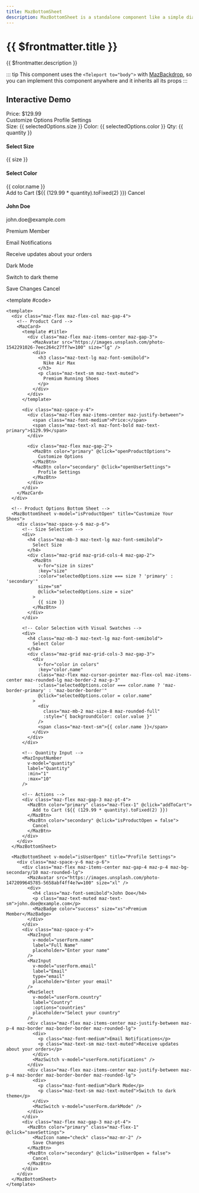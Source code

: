 ```yaml
---
title: MazBottomSheet
description: MazBottomSheet is a standalone component like a simple dialog but at the bottom of screen. Useful for mobile UX.
---
```


# {{ $frontmatter.title }}

{{ $frontmatter.description }}

<!--@include: ./../.vitepress/mixins/getting-started.md-->

::: tip
This component uses the `<Teleport to="body">` with [MazBackdrop](./maz-backdrop.md), so you can implement this component anywhere and it inherits all its props
:::

## Interactive Demo

<ComponentDemo expanded>
  <div class="maz-flex maz-flex-col maz-gap-4">
    <!-- Product Selection Demo -->
    <MazCard>
      <template #title>
        <div class="maz-flex maz-items-center maz-gap-3">
          <MazAvatar src="https://images.unsplash.com/photo-1542291026-7eec264c27ff?w=100" size="lg" />
          <div>
            <h3 class="maz-text-lg maz-font-semibold">Nike Air Max</h3>
            <p class="maz-text-muted maz-text-sm">Premium Running Shoes</p>
          </div>
        </div>
      </template>
      <div class="maz-space-y-4">
        <div class="maz-flex maz-items-center maz-justify-between">
          <span class="maz-font-medium">Price:</span>
          <span class="maz-text-xl maz-font-bold maz-text-primary">$129.99</span>
        </div>
        <div class="maz-flex maz-gap-2">
          <MazBtn color="primary" @click="openProductOptions">
            <MazIcon name="cog" class="maz-mr-2" />
            Customize Options
          </MazBtn>
          <MazBtn color="secondary" @click="openUserSettings">
            <MazIcon name="user" class="maz-mr-2" />
            Profile Settings
          </MazBtn>
        </div>
      </div>
    </MazCard>
    <MazCard v-if="selectedOptions.size || selectedOptions.color" class="maz-bg-secondary/10">
      <template #title>Selected Options</template>
      <div class="maz-flex maz-gap-4">
        <MazBadge v-if="selectedOptions.size" color="info">
          Size: {{ selectedOptions.size }}
        </MazBadge>
        <MazBadge v-if="selectedOptions.color" color="success">
          Color: {{ selectedOptions.color }}
        </MazBadge>
        <MazBadge v-if="quantity > 1" color="warning">
          Qty: {{ quantity }}
        </MazBadge>
      </div>
    </MazCard>
  </div>
  <MazBottomSheet v-model="isProductOpen" title="Customize Your Shoes">
    <div class="maz-space-y-6 maz-p-6">
      <!-- Size Selection -->
      <div>
        <h4 class="maz-text-lg maz-font-semibold maz-mb-3">Select Size</h4>
        <div class="maz-grid maz-grid-cols-4 maz-gap-2">
          <MazBtn
            v-for="size in sizes"
            :key="size"
            :color="selectedOptions.size === size ? 'primary' : 'secondary'"
            size="sm"
            @click="selectedOptions.size = size"
          >
            {{ size }}
          </MazBtn>
        </div>
      </div>
      <div>
        <h4 class="maz-text-lg maz-font-semibold maz-mb-3">Select Color</h4>
        <div class="maz-grid maz-grid-cols-3 maz-gap-3">
          <div
            v-for="color in colors"
            :key="color.name"
            class="maz-flex maz-flex-col maz-items-center maz-cursor-pointer maz-p-3 maz-rounded-lg maz-border-2 maz-transition-all"
            :class="selectedOptions.color === color.name ? 'maz-border-primary maz-bg-primary/10' : 'maz-border-border hover:maz-border-primary/50'"
            @click="selectedOptions.color = color.name"
          >
            <div
              class="maz-w-8 maz-h-8 maz-rounded-full maz-mb-2"
              :style="{ backgroundColor: color.value }"
            />
            <span class="maz-text-sm maz-font-medium">{{ color.name }}</span>
          </div>
        </div>
      </div>
      <div>
        <MazInputNumber
          v-model="quantity"
          label="Quantity"
          :min="1"
          :max="10"
        />
      </div>
      <div class="maz-flex maz-gap-3 maz-pt-4">
        <MazBtn color="primary" class="maz-flex-1" @click="addToCart">
          <MazIcon name="shopping-cart" class="maz-mr-2" />
          Add to Cart (${{ (129.99 * quantity).toFixed(2) }})
        </MazBtn>
        <MazBtn color="secondary" @click="isProductOpen = false">
          Cancel
        </MazBtn>
      </div>
    </div>
  </MazBottomSheet>

  <MazBottomSheet v-model="isUserOpen" title="Profile Settings">
    <div class="maz-space-y-6 maz-p-6">
      <div class="maz-flex maz-items-center maz-gap-4 maz-p-4 maz-bg-secondary/10 maz-rounded-lg">
        <MazAvatar src="https://images.unsplash.com/photo-1472099645785-5658abf4ff4e?w=100" size="xl" />
        <div>
          <h4 class="maz-font-semibold">John Doe</h4>
          <p class="maz-text-muted maz-text-sm">john.doe@example.com</p>
          <MazBadge color="success" size="xs">Premium Member</MazBadge>
        </div>
      </div>
      <div class="maz-flex maz-gap-4 maz-items-start">
        <MazInput
          v-model="userForm.name"
          label="Full Name"
          placeholder="Enter your name"
        />
        <MazInput
          v-model="userForm.email"
          label="Email"
          type="email"
          placeholder="Enter your email"
        />
        <MazSelect
          v-model="userForm.country"
          label="Country"
          :options="countries"
          placeholder="Select your country"
        />
      </div>
      <div class="maz-flex maz-gap-4">
        <div class="maz-flex maz-items-center maz-justify-between maz-p-4 maz-border maz-border-border maz-rounded-lg">
          <div>
            <p class="maz-font-medium">Email Notifications</p>
            <p class="maz-text-sm maz-text-muted">Receive updates about your orders</p>
          </div>
          <MazSwitch v-model="userForm.notifications" />
        </div>
        <div class="maz-flex maz-items-center maz-justify-between maz-p-4 maz-border maz-border-border maz-rounded-lg">
          <div>
            <p class="maz-font-medium">Dark Mode</p>
            <p class="maz-text-sm maz-text-muted">Switch to dark theme</p>
          </div>
          <MazSwitch v-model="userForm.darkMode" />
        </div>
      </div>
      <div class="maz-flex maz-gap-3 maz-pt-4">
        <MazBtn color="primary" class="maz-flex-1" @click="saveSettings">
          <MazIcon name="check" class="maz-mr-2" />
          Save Changes
        </MazBtn>
        <MazBtn color="secondary" @click="isUserOpen = false">
          Cancel
        </MazBtn>
      </div>
    </div>
  </MazBottomSheet>

<template #code>

```vue
<template>
  <div class="maz-flex maz-flex-col maz-gap-4">
    <!-- Product Card -->
    <MazCard>
      <template #title>
        <div class="maz-flex maz-items-center maz-gap-3">
          <MazAvatar src="https://images.unsplash.com/photo-1542291026-7eec264c27ff?w=100" size="lg" />
          <div>
            <h3 class="maz-text-lg maz-font-semibold">
              Nike Air Max
            </h3>
            <p class="maz-text-sm maz-text-muted">
              Premium Running Shoes
            </p>
          </div>
        </div>
      </template>

      <div class="maz-space-y-4">
        <div class="maz-flex maz-items-center maz-justify-between">
          <span class="maz-font-medium">Price:</span>
          <span class="maz-text-xl maz-font-bold maz-text-primary">$129.99</span>
        </div>

        <div class="maz-flex maz-gap-2">
          <MazBtn color="primary" @click="openProductOptions">
            Customize Options
          </MazBtn>
          <MazBtn color="secondary" @click="openUserSettings">
            Profile Settings
          </MazBtn>
        </div>
      </div>
    </MazCard>
  </div>

  <!-- Product Options Bottom Sheet -->
  <MazBottomSheet v-model="isProductOpen" title="Customize Your Shoes">
    <div class="maz-space-y-6 maz-p-6">
      <!-- Size Selection -->
      <div>
        <h4 class="maz-mb-3 maz-text-lg maz-font-semibold">
          Select Size
        </h4>
        <div class="maz-grid maz-grid-cols-4 maz-gap-2">
          <MazBtn
            v-for="size in sizes"
            :key="size"
            :color="selectedOptions.size === size ? 'primary' : 'secondary'"
            size="sm"
            @click="selectedOptions.size = size"
          >
            {{ size }}
          </MazBtn>
        </div>
      </div>

      <!-- Color Selection with Visual Swatches -->
      <div>
        <h4 class="maz-mb-3 maz-text-lg maz-font-semibold">
          Select Color
        </h4>
        <div class="maz-grid maz-grid-cols-3 maz-gap-3">
          <div
            v-for="color in colors"
            :key="color.name"
            class="maz-flex maz-cursor-pointer maz-flex-col maz-items-center maz-rounded-lg maz-border-2 maz-p-3"
            :class="selectedOptions.color === color.name ? 'maz-border-primary' : 'maz-border-border'"
            @click="selectedOptions.color = color.name"
          >
            <div
              class="maz-mb-2 maz-size-8 maz-rounded-full"
              :style="{ backgroundColor: color.value }"
            />
            <span class="maz-text-sm">{{ color.name }}</span>
          </div>
        </div>
      </div>

      <!-- Quantity Input -->
      <MazInputNumber
        v-model="quantity"
        label="Quantity"
        :min="1"
        :max="10"
      />

      <!-- Actions -->
      <div class="maz-flex maz-gap-3 maz-pt-4">
        <MazBtn color="primary" class="maz-flex-1" @click="addToCart">
          Add to Cart (${{ (129.99 * quantity).toFixed(2) }})
        </MazBtn>
        <MazBtn color="secondary" @click="isProductOpen = false">
          Cancel
        </MazBtn>
      </div>
    </div>
  </MazBottomSheet>

  <MazBottomSheet v-model="isUserOpen" title="Profile Settings">
    <div class="maz-space-y-6 maz-p-6">
      <div class="maz-flex maz-items-center maz-gap-4 maz-p-4 maz-bg-secondary/10 maz-rounded-lg">
        <MazAvatar src="https://images.unsplash.com/photo-1472099645785-5658abf4ff4e?w=100" size="xl" />
        <div>
          <h4 class="maz-font-semibold">John Doe</h4>
          <p class="maz-text-muted maz-text-sm">john.doe@example.com</p>
          <MazBadge color="success" size="xs">Premium Member</MazBadge>
        </div>
      </div>
      <div class="maz-space-y-4">
        <MazInput
          v-model="userForm.name"
          label="Full Name"
          placeholder="Enter your name"
        />
        <MazInput
          v-model="userForm.email"
          label="Email"
          type="email"
          placeholder="Enter your email"
        />
        <MazSelect
          v-model="userForm.country"
          label="Country"
          :options="countries"
          placeholder="Select your country"
        />
        <div class="maz-flex maz-items-center maz-justify-between maz-p-4 maz-border maz-border-border maz-rounded-lg">
          <div>
            <p class="maz-font-medium">Email Notifications</p>
            <p class="maz-text-sm maz-text-muted">Receive updates about your orders</p>
          </div>
          <MazSwitch v-model="userForm.notifications" />
        </div>
        <div class="maz-flex maz-items-center maz-justify-between maz-p-4 maz-border maz-border-border maz-rounded-lg">
          <div>
            <p class="maz-font-medium">Dark Mode</p>
            <p class="maz-text-sm maz-text-muted">Switch to dark theme</p>
          </div>
          <MazSwitch v-model="userForm.darkMode" />
        </div>
      </div>
      <div class="maz-flex maz-gap-3 maz-pt-4">
        <MazBtn color="primary" class="maz-flex-1" @click="saveSettings">
          <MazIcon name="check" class="maz-mr-2" />
          Save Changes
        </MazBtn>
        <MazBtn color="secondary" @click="isUserOpen = false">
          Cancel
        </MazBtn>
      </div>
    </div>
  </MazBottomSheet>
</template>
```

  </template>
</ComponentDemo>

<!--@include: ./../.vitepress/generated-docs/maz-bottom-sheet.doc.md-->

<script setup>
  import { ref, reactive } from 'vue'

  const isProductOpen = ref(false)
  const isUserOpen = ref(false)
  const quantity = ref(1)

  const selectedOptions = reactive({
    size: '',
    color: ''
  })

  const userForm = reactive({
    name: 'John Doe',
    email: 'john.doe@example.com',
    country: 'US',
    notifications: true,
    darkMode: false
  })

  const sizes = ['7', '8', '9', '10', '11', '12']
  const colors = [
    { name: 'Black', value: '#000000' },
    { name: 'White', value: '#FFFFFF' },
    { name: 'Red', value: '#EF4444' },
    { name: 'Blue', value: '#3B82F6' },
    { name: 'Green', value: '#10B981' },
    { name: 'Purple', value: '#8B5CF6' }
  ]

  const countries = [
    { label: 'United States', value: 'US' },
    { label: 'Canada', value: 'CA' },
    { label: 'United Kingdom', value: 'UK' },
    { label: 'France', value: 'FR' },
    { label: 'Germany', value: 'DE' }
  ]

  function openProductOptions() {
    isProductOpen.value = true
  }

  function openUserSettings() {
    isUserOpen.value = true
  }

  function addToCart() {
    if (!selectedOptions.size || !selectedOptions.color) {
      alert('Please select size and color first!')
      return
    }
    alert(`Added ${quantity.value} ${selectedOptions.color} shoes (size ${selectedOptions.size}) to cart!`)
    isProductOpen.value = false
  }

  function saveSettings() {
    alert('Settings saved successfully!')
    isUserOpen.value = false
  }
</script>
